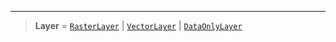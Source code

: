 ***

> **Layer** = [`RasterLayer`](RasterLayer.md) | [`VectorLayer`](VectorLayer.md) | [`DataOnlyLayer`](DataOnlyLayer.md)
